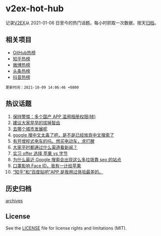 # v2ex-hot-hub

 记录[V2EX](https://www.v2ex.com/)从 2021-01-06 日至今的热门话题。每小时抓取一次数据，按天[归档](archives)。
 
 ## 相关项目

- [GitHub热榜](https://github.com/lonnyzhang423/github-hot-hub)
- [知乎热榜](https://github.com/lonnyzhang423/zhihu-hot-hub)
- [微博热榜](https://github.com/lonnyzhang423/weibo-hot-hub)
- [头条热榜](https://github.com/lonnyzhang423/toutiao-hot-hub)
- [抖音热榜](https://github.com/lonnyzhang423/douyin-hot-hub)


 `更新时间：2021-10-09 14:06:46 +0800`

## 热议话题

1. [保持警惕：多个国产 APP 滥用相册权限(转)](https://www.v2ex.com/t/806442)
1. [建议大家早早的拔掉智齿](https://www.v2ex.com/t/806452)
1. [去哪个城市发展呢](https://www.v2ex.com/t/806430)
1. [google 搜中文太毒了吧，是不是已经放弃中文搜索了](https://www.v2ex.com/t/806592)
1. [有开增程式电车的吗。想买电动车，求打醒](https://www.v2ex.com/t/806444)
1. [大家平时都通过什么渠道看新闻？](https://www.v2ex.com/t/806590)
1. [实习 offer 选择 苹果 vs 字节](https://www.v2ex.com/t/806503)
1. [为什么最近 Google 搜索会出现这么多垃圾靠 seo 的站点](https://www.v2ex.com/t/806536)
1. [口罩影响 Face ID，我有一计给苹果](https://www.v2ex.com/t/806566)
1. [“知乎”和“百度贴吧”APP 是我用过体验最差的。](https://www.v2ex.com/t/806624)

## 历史归档

[archives](archives)

## License

See the [LICENSE](LICENSE) file for license rights and limitations (MIT).
